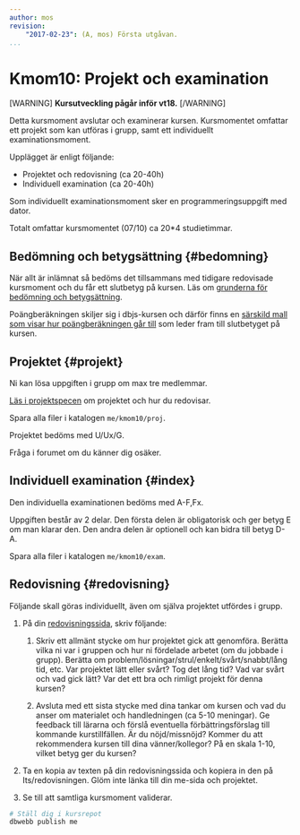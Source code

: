 ```yaml
---
author: mos
revision:
    "2017-02-23": (A, mos) Första utgåvan.
...
```

Kmom10: Projekt och examination
==================================

[WARNING]
**Kursutveckling pågår inför vt18.**
[/WARNING]

Detta kursmoment avslutar och examinerar kursen. Kursmomentet omfattar ett projekt som kan utföras i grupp, samt ett individuellt examinationsmoment.

Upplägget är enligt följande:

* Projektet och redovisning (ca 20-40h)
* Individuell examination (ca 20-40h)

Som individuellt examinationsmoment sker en programmeringsuppgift med dator.

Totalt omfattar kursmomentet (07/10) ca 20*4 studietimmar.



Bedömning och betygsättning {#bedomning}
--------------------------------------------------------------------

När allt är inlämnat så bedöms det tillsammans med tidigare redovisade kursmoment och du får ett slutbetyg på kursen. Läs om [grunderna för bedömning och betygsättning](kurser/bedomning-och-betygsattning).

Poängberäkningen skiljer sig i dbjs-kursen och därför finns en [särskild mall som visar hur poängberäkningen går till](kurser/dbjs/bedomning) som leder fram till slutbetyget på kursen.



Projektet {#projekt}
--------------------------------------------------------------------

Ni kan lösa uppgiften i grupp om max tre medlemmar.

[Läs i projektspecen](kurser/dbjs/projekt-internetbanken) om projektet och hur du redovisar.

Spara alla filer i katalogen `me/kmom10/proj`.

Projektet bedöms med U/Ux/G.

Fråga i forumet om du känner dig osäker.



Individuell examination {#index}
--------------------------------------------------------------------

Den individuella examinationen bedöms med A-F,Fx.

Uppgiften består av 2 delar. Den första delen är obligatorisk och ger betyg E om man klarar den. Den andra delen är optionell och kan bidra till betyg D-A. 

Spara alla filer i katalogen `me/kmom10/exam`.



Redovisning {#redovisning}
--------------------------------------------------------------------

Följande skall göras individuellt, även om själva projektet utfördes i grupp.

1. På din [redovisningssida](kurser/dbjs/redovisa), skriv följande:

    1. Skriv ett allmänt stycke om hur projektet gick att genomföra. Berätta vilka ni var i gruppen och hur ni fördelade arbetet (om du jobbade i grupp). Berätta om problem/lösningar/strul/enkelt/svårt/snabbt/lång tid, etc. Var projektet lätt eller svårt? Tog det lång tid? Vad var svårt och vad gick lätt? Var det ett bra och rimligt projekt för denna kursen?

    1. Avsluta med ett sista stycke med dina tankar om kursen och vad du anser om materialet och handledningen (ca 5-10 meningar). Ge feedback till lärarna och förslå eventuella förbättringsförslag till kommande kurstillfällen. Är du nöjd/missnöjd? Kommer du att rekommendera kursen till dina vänner/kollegor? På en skala 1-10, vilket betyg ger du kursen?

1. Ta en kopia av texten på din redovisningssida och kopiera in den på Its/redovisningen. Glöm inte länka till din me-sida och projektet. 

1. Se till att samtliga kursmoment validerar.

```bash
# Ställ dig i kursrepot
dbwebb publish me
```
